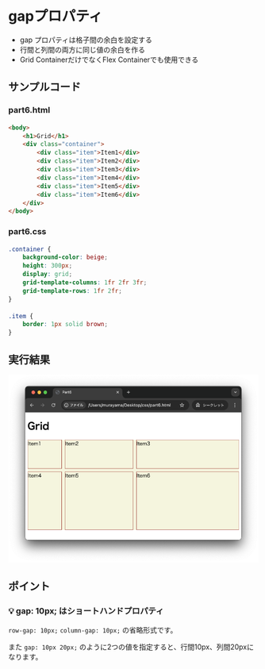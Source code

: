 # gapプロパティ

+ gap プロパティは格子間の余白を設定する
+ 行間と列間の両方に同じ値の余白を作る
+ Grid ContainerだけでなくFlex Containerでも使用できる

## サンプルコード

### part6.html

```html
<body>
    <h1>Grid</h1>
    <div class="container">
        <div class="item">Item1</div>
        <div class="item">Item2</div>
        <div class="item">Item3</div>
        <div class="item">Item4</div>
        <div class="item">Item5</div>
        <div class="item">Item6</div>
    </div>
</body>
```

### part6.css

```css
.container {
    background-color: beige;
    height: 300px;
    display: grid;
    grid-template-columns: 1fr 2fr 3fr;
    grid-template-rows: 1fr 2fr;
}

.item {
    border: 1px solid brown;
}
```

## 実行結果

![](https://raw.githubusercontent.com/murayama333/md2slide/refs/heads/main/md/css/part6/img/06.png)

## ポイント

### 💡 gap: 10px; はショートハンドプロパティ

`row-gap: 10px;` `column-gap: 10px;` の省略形式です。

また `gap: 10px 20px;` のように2つの値を指定すると、行間10px、列間20pxになります。
